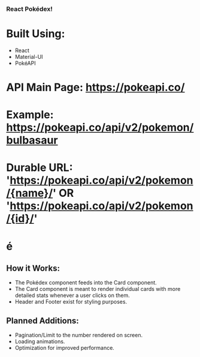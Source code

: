 ### React Pokédex! ###

# Built Using: 
- React
- Material-UI
- PokéAPI

# API Main Page: https://pokeapi.co/

# Example: https://pokeapi.co/api/v2/pokemon/bulbasaur

# Durable URL: 'https://pokeapi.co/api/v2/pokemon/{name}/' OR 'https://pokeapi.co/api/v2/pokemon/{id}/'

# é

## How it Works:
- The Pokédex component feeds into the Card component.
- The Card component is meant to render individual cards with more detailed stats whenever a user clicks on them. 
- Header and Footer exist for styling purposes. 

## Planned Additions: 
- Pagination/Limit to the number rendered on screen. 
- Loading animations. 
- Optimization for improved performance. 